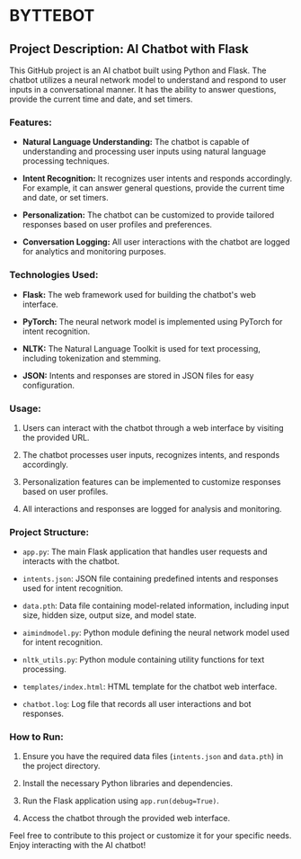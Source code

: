 # BYTTEBOT
## Project Description: AI Chatbot with Flask

This GitHub project is an AI chatbot built using Python and Flask. The chatbot utilizes a neural network model to understand and respond to user inputs in a conversational manner. It has the ability to answer questions, provide the current time and date, and set timers.

### Features:

- **Natural Language Understanding:** The chatbot is capable of understanding and processing user inputs using natural language processing techniques.

- **Intent Recognition:** It recognizes user intents and responds accordingly. For example, it can answer general questions, provide the current time and date, or set timers.

- **Personalization:** The chatbot can be customized to provide tailored responses based on user profiles and preferences.

- **Conversation Logging:** All user interactions with the chatbot are logged for analytics and monitoring purposes.

### Technologies Used:

- **Flask:** The web framework used for building the chatbot's web interface.

- **PyTorch:** The neural network model is implemented using PyTorch for intent recognition.

- **NLTK:** The Natural Language Toolkit is used for text processing, including tokenization and stemming.

- **JSON:** Intents and responses are stored in JSON files for easy configuration.

### Usage:

1. Users can interact with the chatbot through a web interface by visiting the provided URL.

2. The chatbot processes user inputs, recognizes intents, and responds accordingly.

3. Personalization features can be implemented to customize responses based on user profiles.

4. All interactions and responses are logged for analysis and monitoring.

### Project Structure:

- `app.py`: The main Flask application that handles user requests and interacts with the chatbot.

- `intents.json`: JSON file containing predefined intents and responses used for intent recognition.

- `data.pth`: Data file containing model-related information, including input size, hidden size, output size, and model state.

- `aimindmodel.py`: Python module defining the neural network model used for intent recognition.

- `nltk_utils.py`: Python module containing utility functions for text processing.

- `templates/index.html`: HTML template for the chatbot web interface.

- `chatbot.log`: Log file that records all user interactions and bot responses.

### How to Run:

1. Ensure you have the required data files (`intents.json` and `data.pth`) in the project directory.

2. Install the necessary Python libraries and dependencies.

3. Run the Flask application using `app.run(debug=True)`.

4. Access the chatbot through the provided web interface.

Feel free to contribute to this project or customize it for your specific needs. Enjoy interacting with the AI chatbot!
